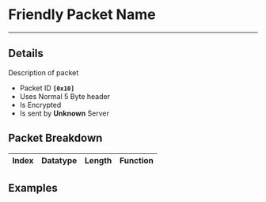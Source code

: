 # Friendly Packet Name #

---


## Details ##

Description of packet
  * Packet ID **`[0x10]`**
  * Uses Normal 5 Byte header
  * Is Encrypted
  * Is sent by **Unknown** Server

## Packet Breakdown ##
| Index | Datatype | Length | Function |
|:------|:---------|:-------|:---------|

## Examples ##